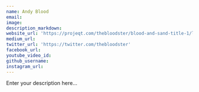 ```yaml
---
name: Andy Blood
email:
image:
description_markdown:
website_url: 'https://projeqt.com/thebloodster/blood-and-sand-title-1/l'
medium_url:
twitter_url: 'https://twitter.com/thebloodster'
facebook_url:
youtube_video_id:
github_username:
instagram_url:
---
```


Enter your description here...
